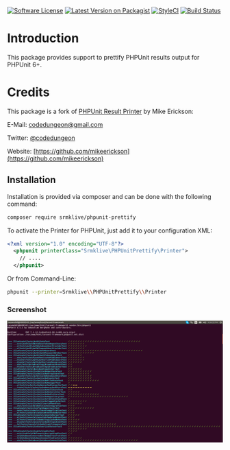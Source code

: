 [![Software License](https://img.shields.io/badge/license-MIT-brightgreen.svg?style=flat-square)](LICENSE.md)
[![Latest Version on Packagist](https://img.shields.io/packagist/v/srmklive/phpunit-prettify.svg?style=flat-square)](https://packagist.org/packages/srmklive/phpunit-prettify)
[![StyleCI](https://styleci.io/repos/115527266/shield?branch=master)](https://styleci.io/repos/115527266)
[![Build Status](https://travis-ci.org/srmklive/phpunit-prettify.svg?branch=master)](https://travis-ci.org/srmklive/phpunit-prettify)

# Introduction

This package provides support to prettify PHPUnit results output for PHPUnit 6+. 

# Credits

This package is a fork of [PHPUnit Result Printer](https://packagist.org/packages/codedungeon/phpunit-result-printer) by Mike Erickson:

E-Mail: [codedungeon@gmail.com](mailto:codedungeon@gmail.com)

Twitter: [@codedungeon](http://twitter.com/codedungeon)

Website: [https://github.com/mikeerickson](https://github.com/mikeerickson) 

## Installation

Installation is provided via composer and can be done with the following command:

```bash
composer require srmklive/phpunit-prettify
```

To activate the Printer for PHPUnit, just add it to your configuration XML:

  ```xml
  <?xml version="1.0" encoding="UTF-8"?>
    <phpunit printerClass="Srmklive\PHPUnitPrettify\Printer">
      // ....
    </phpunit>
  ```

Or from Command-Line:

  ```bash
  phpunit --printer=Srmklive\\PHPUnitPrettify\\Printer
  ```

### Screenshot

![Screenshot](https://github.com/srmklive/phpunit-prettify/blob/master/sample.png)
